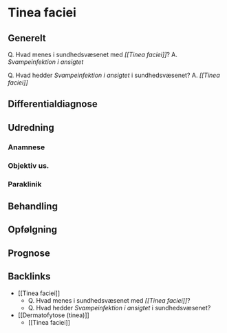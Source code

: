# Tinea faciei
## Generelt
Q. Hvad menes i sundhedsvæsenet med *[[Tinea faciei]]*? 
A. *Svampeinfektion i ansigtet*

Q. Hvad hedder *Svampeinfektion i ansigtet* i sundhedsvæsenet? 
A. *[[Tinea faciei]]* 

## Differentialdiagnose


## Udredning
### Anamnese

### Objektiv us.

### Paraklinik

## Behandling


## Opfølgning


## Prognose


## Backlinks
* [[Tinea faciei]]
	* Q. Hvad menes i sundhedsvæsenet med *[[Tinea faciei]]*? 
	* Q. Hvad hedder *Svampeinfektion i ansigtet* i sundhedsvæsenet? 
* [[Dermatofytose (tinea)]]
	* [[Tinea faciei]]

<!-- #anki/tag/med/Infectious #anki/deck/Medicine -->

<!-- {BearID:9040805C-ABCB-4D35-A275-1B7EA9A79E33-731-000007E16BB81F3F} -->
